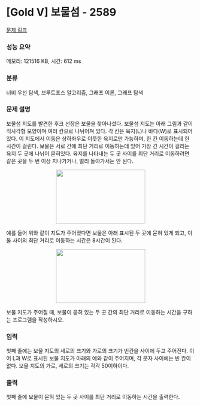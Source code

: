 # [Gold V] 보물섬 - 2589 

[문제 링크](https://www.acmicpc.net/problem/2589) 

### 성능 요약

메모리: 121516 KB, 시간: 612 ms

### 분류

너비 우선 탐색, 브루트포스 알고리즘, 그래프 이론, 그래프 탐색

### 문제 설명

<p>보물섬 지도를 발견한 후크 선장은 보물을 찾아나섰다. 보물섬 지도는 아래 그림과 같이 직사각형 모양이며 여러 칸으로 나뉘어져 있다. 각 칸은 육지(L)나 바다(W)로 표시되어 있다. 이 지도에서 이동은 상하좌우로 이웃한 육지로만 가능하며, 한 칸 이동하는데 한 시간이 걸린다. 보물은 서로 간에 최단 거리로 이동하는데 있어 가장 긴 시간이 걸리는 육지 두 곳에 나뉘어 묻혀있다. 육지를 나타내는 두 곳 사이를 최단 거리로 이동하려면 같은 곳을 두 번 이상 지나가거나, 멀리 돌아가서는 안 된다.</p>

<p style="text-align: center;"><img alt="" src="https://www.acmicpc.net/upload/images/c1bYIsKpI6m317EAx.jpg" style="width: 238px; height: 144px; "></p>

<p>예를 들어 위와 같이 지도가 주어졌다면 보물은 아래 표시된 두 곳에 묻혀 있게 되고, 이 둘 사이의 최단 거리로 이동하는 시간은 8시간이 된다.</p>

<p style="text-align: center;"><img alt="" src="https://www.acmicpc.net/upload/images/XqDkWCRUWbzZ.jpg" style="width: 238px; height: 144px; "></p>

<p>보물 지도가 주어질 때, 보물이 묻혀 있는 두 곳 간의 최단 거리로 이동하는 시간을 구하는 프로그램을 작성하시오.</p>

### 입력 

 <p>첫째 줄에는 보물 지도의 세로의 크기와 가로의 크기가 빈칸을 사이에 두고 주어진다. 이어 L과 W로 표시된 보물 지도가 아래의 예와 같이 주어지며, 각 문자 사이에는 빈 칸이 없다. 보물 지도의 가로, 세로의 크기는 각각 50이하이다.</p>

### 출력 

 <p>첫째 줄에 보물이 묻혀 있는 두 곳 사이를 최단 거리로 이동하는 시간을 출력한다.</p>

